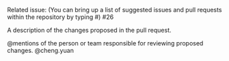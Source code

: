 Related issue: (You can bring up a list of suggested issues and pull requests within the repository by typing #) #26

A description of the changes proposed in the pull request.

@mentions of the person or team responsible for reviewing proposed changes. 
@cheng.yuan
